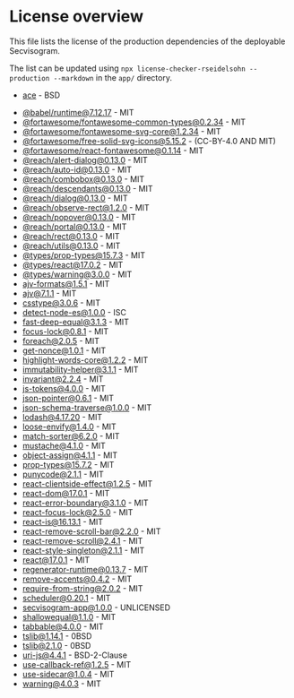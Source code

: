 # License overview

This file lists the license of the production dependencies of the deployable Secvisogram.

The list can be updated using `npx license-checker-rseidelsohn --production --markdown` in the `app/` directory.

- [ace](https://ace.c9.io/) - BSD
<!-- generated by license-checker-rseidelsohn -->
- [@babel/runtime@7.12.17](https://github.com/babel/babel) - MIT
- [@fortawesome/fontawesome-common-types@0.2.34](https://github.com/FortAwesome/Font-Awesome) - MIT
- [@fortawesome/fontawesome-svg-core@1.2.34](https://github.com/FortAwesome/Font-Awesome) - MIT
- [@fortawesome/free-solid-svg-icons@5.15.2](https://github.com/FortAwesome/Font-Awesome) - (CC-BY-4.0 AND MIT)
- [@fortawesome/react-fontawesome@0.1.14](https://github.com/FortAwesome/react-fontawesome) - MIT
- [@reach/alert-dialog@0.13.0](https://github.com/reach/reach-ui) - MIT
- [@reach/auto-id@0.13.0](https://github.com/reach/reach-ui) - MIT
- [@reach/combobox@0.13.0](https://github.com/reach/reach-ui) - MIT
- [@reach/descendants@0.13.0](https://github.com/reach/reach-ui) - MIT
- [@reach/dialog@0.13.0](https://github.com/reach/reach-ui) - MIT
- [@reach/observe-rect@1.2.0](https://github.com/reach/observe-rect) - MIT
- [@reach/popover@0.13.0](https://github.com/reach/reach-ui) - MIT
- [@reach/portal@0.13.0](https://github.com/reach/reach-ui) - MIT
- [@reach/rect@0.13.0](https://github.com/reach/reach-ui) - MIT
- [@reach/utils@0.13.0](https://github.com/reach/reach-ui) - MIT
- [@types/prop-types@15.7.3](https://github.com/DefinitelyTyped/DefinitelyTyped) - MIT
- [@types/react@17.0.2](https://github.com/DefinitelyTyped/DefinitelyTyped) - MIT
- [@types/warning@3.0.0](https://github.com/DefinitelyTyped/DefinitelyTyped) - MIT
- [ajv-formats@1.5.1](https://github.com/ajv-validator/ajv-formats) - MIT
- [ajv@7.1.1](https://github.com/ajv-validator/ajv) - MIT
- [csstype@3.0.6](https://github.com/frenic/csstype) - MIT
- [detect-node-es@1.0.0](https://github.com/thekashey/detect-node) - ISC
- [fast-deep-equal@3.1.3](https://github.com/epoberezkin/fast-deep-equal) - MIT
- [focus-lock@0.8.1](https://github.com/theKashey/focus-lock) - MIT
- [foreach@2.0.5](https://github.com/manuelstofer/foreach) - MIT
- [get-nonce@1.0.1](https://github.com/theKashey/get-nonce) - MIT
- [highlight-words-core@1.2.2](github.com/bvaughn/highlight-words-core) - MIT
- [immutability-helper@3.1.1](https://github.com/kolodny/immutability-helper) - MIT
- [invariant@2.2.4](https://github.com/zertosh/invariant) - MIT
- [js-tokens@4.0.0](https://github.com/lydell/js-tokens) - MIT
- [json-pointer@0.6.1](https://github.com/manuelstofer/json-pointer) - MIT
- [json-schema-traverse@1.0.0](https://github.com/epoberezkin/json-schema-traverse) - MIT
- [lodash@4.17.20](https://github.com/lodash/lodash) - MIT
- [loose-envify@1.4.0](https://github.com/zertosh/loose-envify) - MIT
- [match-sorter@6.2.0](https://github.com/kentcdodds/match-sorter) - MIT
- [mustache@4.1.0](https://github.com/janl/mustache.js) - MIT
- [object-assign@4.1.1](https://github.com/sindresorhus/object-assign) - MIT
- [prop-types@15.7.2](https://github.com/facebook/prop-types) - MIT
- [punycode@2.1.1](https://github.com/bestiejs/punycode.js) - MIT
- [react-clientside-effect@1.2.5](https://github.com/thekashey/react-clientside-effect) - MIT
- [react-dom@17.0.1](https://github.com/facebook/react) - MIT
- [react-error-boundary@3.1.0](https://github.com/bvaughn/react-error-boundary) - MIT
- [react-focus-lock@2.5.0](https://github.com/theKashey/react-focus-lock) - MIT
- [react-is@16.13.1](https://github.com/facebook/react) - MIT
- [react-remove-scroll-bar@2.2.0](https://github.com/theKashey/react-remove-scroll-bar) - MIT
- [react-remove-scroll@2.4.1](https://github.com/theKashey/react-remove-scroll) - MIT
- [react-style-singleton@2.1.1](undefined) - MIT
- [react@17.0.1](https://github.com/facebook/react) - MIT
- [regenerator-runtime@0.13.7](https://github.com/facebook/regenerator/tree/master/packages/regenerator-runtime) - MIT
- [remove-accents@0.4.2](https://github.com/tyxla/remove-accents) - MIT
- [require-from-string@2.0.2](https://github.com/floatdrop/require-from-string) - MIT
- [scheduler@0.20.1](https://github.com/facebook/react) - MIT
- [secvisogram-app@1.0.0](undefined) - UNLICENSED
- [shallowequal@1.1.0](https://github.com/dashed/shallowequal) - MIT
- [tabbable@4.0.0](https://github.com/davidtheclark/tabbable) - MIT
- [tslib@1.14.1](https://github.com/Microsoft/tslib) - 0BSD
- [tslib@2.1.0](https://github.com/Microsoft/tslib) - 0BSD
- [uri-js@4.4.1](https://github.com/garycourt/uri-js) - BSD-2-Clause
- [use-callback-ref@1.2.5](https://github.com/theKashey/use-callback-ref) - MIT
- [use-sidecar@1.0.4](undefined) - MIT
- [warning@4.0.3](https://github.com/BerkeleyTrue/warning) - MIT
